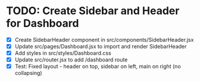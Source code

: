 # TODO: Create Sidebar and Header for Dashboard

- [x] Create SidebarHeader component in src/components/SidebarHeader.jsx
- [x] Update src/pages/Dashboard.jsx to import and render SidebarHeader
- [x] Add styles in src/styles/Dashboard.css
- [x] Update src/router.jsx to add /dashboard route
- [x] Test: Fixed layout - header on top, sidebar on left, main on right (no collapsing)
